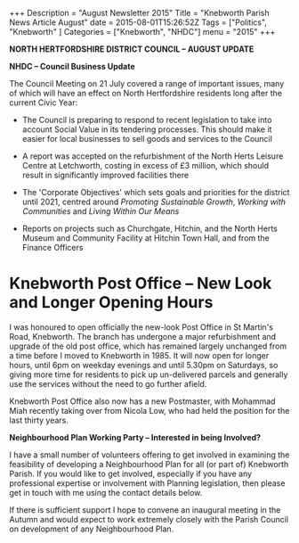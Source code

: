 +++
Description = "August Newsletter 2015"
Title = "Knebworth Parish News Article August"
date = 2015-08-01T15:26:52Z
Tags = ["Politics", "Knebworth" ]
Categories = ["Knebworth", "NHDC"]
menu = "2015"
+++

**NORTH HERTFORDSHIRE DISTRICT COUNCIL – AUGUST UPDATE**

**NHDC – Council Business Update**

The Council Meeting on 21 July covered a range of important issues, many of which will have an effect on North Hertfordshire residents long after the current Civic Year:

-   The Council is preparing to respond to recent legislation to take into account Social Value in its tendering processes. This should make it easier for local businesses to sell goods and services to the Council

-   A report was accepted on the refurbishment of the North Herts Leisure Centre at Letchworth, costing in excess of £3 million, which should result in significantly improved facilities there

-   The 'Corporate Objectives' which sets goals and priorities for the district until 2021, centred around *Promoting Sustainable Growth*, *Working with Communities* and *Living Within Our Means*

-   Reports on projects such as Churchgate, Hitchin, and the North Herts Museum and Community Facility at Hitchin Town Hall, and from the Finance Officers

Knebworth Post Office – New Look and Longer Opening Hours
=========================================================

I was honoured to open officially the new-look Post Office in St Martin's Road, Knebworth. The branch has undergone a major refurbishment and upgrade of the old post office, which has remained largely unchanged from a time before I moved to Knebworth in 1985. It will now open for longer hours, until 6pm on weekday evenings and until 5.30pm on Saturdays, so giving more time for residents to pick up un-delivered parcels and generally use the services without the need to go further afield.

Knebworth Post Office also now has a new Postmaster, with Mohammad Miah recently taking over from Nicola Low, who had held the position for the last thirty years.

**Neighbourhood Plan Working Party – Interested in being Involved?**

I have a small number of volunteers offering to get involved in examining the feasibility of developing a Neighbourhood Plan for all (or part of) Knebworth Parish. If you would like to get involved, especially if you have any professional expertise or involvement with Planning legislation, then please get in touch with me using the contact details below.

If there is sufficient support I hope to convene an inaugural meeting in the Autumn and would expect to work extremely closely with the Parish Council on development of any Neighbourhood Plan.
